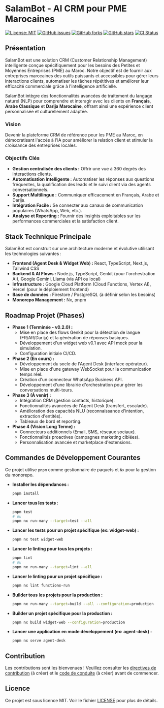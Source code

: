 # SalamBot - AI CRM pour PME Marocaines

[![License: MIT](https://img.shields.io/badge/License-MIT-yellow.svg)](https://opensource.org/licenses/MIT)
[![GitHub issues](https://img.shields.io/github/issues/SalamBot-Org/salambot-suite)](https://github.com/SalamBot-Org/salambot-suite/issues)
[![GitHub forks](https://img.shields.io/github/forks/SalamBot-Org/salambot-suite)](https://github.com/SalamBot-Org/salambot-suite/network)
[![GitHub stars](https://img.shields.io/github/stars/SalamBot-Org/salambot-suite)](https://github.com/SalamBot-Org/salambot-suite/stargazers)
[![CI Status](https://github.com/SalamBot-Org/salambot-suite/actions/workflows/ci.yml/badge.svg)](https://github.com/SalamBot-Org/salambot-suite/actions/workflows/ci.yml)

## Présentation

SalamBot est une solution CRM (Customer Relationship Management) intelligente conçue spécifiquement pour les besoins des Petites et Moyennes Entreprises (PME) au Maroc. Notre objectif est de fournir aux entreprises marocaines des outils puissants et accessibles pour gérer leurs interactions clients, automatiser les tâches répétitives et améliorer leur efficacité commerciale grâce à l'intelligence artificielle.

SalamBot intègre des fonctionnalités avancées de traitement du langage naturel (NLP) pour comprendre et interagir avec les clients en **Français**, **Arabe Classique** et **Darija Marocaine**, offrant ainsi une expérience client personnalisée et culturellement adaptée.

### Vision

Devenir la plateforme CRM de référence pour les PME au Maroc, en démocratisant l'accès à l'IA pour améliorer la relation client et stimuler la croissance des entreprises locales.

### Objectifs Clés

*   **Gestion centralisée des clients :** Offrir une vue à 360 degrés des interactions clients.
*   **Automatisation Intelligente :** Automatiser les réponses aux questions fréquentes, la qualification des leads et le suivi client via des agents conversationnels.
*   **Support Multilingue :** Communiquer efficacement en Français, Arabe et Darija.
*   **Intégration Facile :** Se connecter aux canaux de communication populaires (WhatsApp, Web, etc.).
*   **Analyse et Reporting :** Fournir des insights exploitables sur les performances commerciales et la satisfaction client.

## Stack Technique Principale

SalamBot est construit sur une architecture moderne et évolutive utilisant les technologies suivantes :

*   **Frontend (Agent Desk & Widget Web) :** React, TypeScript, Next.js, Tailwind CSS
*   **Backend & AI Flows :** Node.js, TypeScript, Genkit (pour l'orchestration AI), Google Gemini, Llama (via API ou local)
*   **Infrastructure :** Google Cloud Platform (Cloud Functions, Vertex AI), Vercel (pour le déploiement frontend)
*   **Base de données :** Firestore / PostgreSQL (à définir selon les besoins)
*   **Monorepo Management :** Nx, pnpm

## Roadmap Projet (Phases)

*   **Phase 1 (Terminée - v0.2.0) :**
    *   Mise en place des flows Genkit pour la détection de langue (FR/AR/Darija) et la génération de réponses basiques.
    *   Développement d'un widget web v0.1 avec API mock pour la simulation.
    *   Configuration initiale CI/CD.
*   **Phase 2 (En cours) :**
    *   Développement du socle de l'Agent Desk (interface opérateur).
    *   Mise en place d'une gateway WebSocket pour la communication temps réel.
    *   Création d'un connecteur WhatsApp Business API.
    *   Développement d'une librairie d'orchestration pour gérer les conversations multi-tours.
*   **Phase 3 (À venir) :**
    *   Intégration CRM (gestion contacts, historique).
    *   Fonctionnalités avancées de l'Agent Desk (transfert, escalade).
    *   Amélioration des capacités NLU (reconnaissance d'intention, extraction d'entités).
    *   Tableaux de bord et reporting.
*   **Phase 4 (Vision Long Terme) :**
    *   Connecteurs additionnels (Email, SMS, réseaux sociaux).
    *   Fonctionnalités proactives (campagnes marketing ciblées).
    *   Personnalisation avancée et marketplace d'extensions.

## Commandes de Développement Courantes

Ce projet utilise `pnpm` comme gestionnaire de paquets et `Nx` pour la gestion du monorepo.

*   **Installer les dépendances :**
    ```bash
    pnpm install
    ```
*   **Lancer tous les tests :**
    ```bash
    pnpm test
    # ou
    pnpm nx run-many --target=test --all
    ```
*   **Lancer les tests pour un projet spécifique (ex: widget-web) :**
    ```bash
    pnpm nx test widget-web
    ```
*   **Lancer le linting pour tous les projets :**
    ```bash
    pnpm lint
    # ou
    pnpm nx run-many --target=lint --all
    ```
*   **Lancer le linting pour un projet spécifique :**
    ```bash
    pnpm nx lint functions-run
    ```
*   **Builder tous les projets pour la production :**
    ```bash
    pnpm nx run-many --target=build --all --configuration=production
    ```
*   **Builder un projet spécifique pour la production :**
    ```bash
    pnpm nx build widget-web --configuration=production
    ```
*   **Lancer une application en mode développement (ex: agent-desk) :**
    ```bash
    pnpm nx serve agent-desk
    ```

## Contribution

Les contributions sont les bienvenues ! Veuillez consulter les [directives de contribution](CONTRIBUTING.md) (à créer) et le [code de conduite](CODE_OF_CONDUCT.md) (à créer) avant de commencer.

## Licence

Ce projet est sous licence MIT. Voir le fichier [LICENSE](LICENSE) pour plus de détails.

